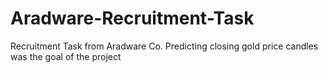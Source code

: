 # Aradware-Recruitment-Task
Recruitment Task from Aradware Co. Predicting closing gold price candles was the goal of the project
